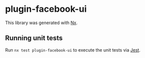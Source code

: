 # plugin-facebook-ui

This library was generated with [Nx](https://nx.dev).

## Running unit tests

Run `nx test plugin-facebook-ui` to execute the unit tests via [Jest](https://jestjs.io).
